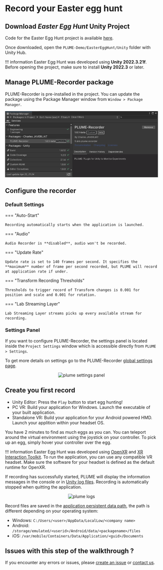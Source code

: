 # Record your Easter egg hunt

## Download *Easter Egg Hunt* Unity Project
Code for the Easter Egg Hunt project is available [here](https://github.com/liris-xr/PLUME-Demo).

Once downloaded, open the `PLUME-Demo/EasterEggHunt/Unity` folder with Unity Hub.

!!! information
    Easter Egg Hunt was developed using **Unity 2022.3.21f**. Before opening the project, make sure to install **Unity 2022.3** or later.

## Manage PLUME-Recorder package
PLUME-Recorder is pre-installed in the project. You can update the package using the Package Manager window from `Window > Package Manager`.

![PLUME-Recorder](./images/package_manager.png)

## Configure the recorder
### Default Settings
=== "Auto-Start"

    Recording automatically starts when the application is launched.

=== "Audio"

    Audio Recorder is **disabled**, audio won't be recorded.

=== "Update Rate"

    Update rate is set to 140 frames per second. It specifies the **maximum** number of frame per second recorded, but PLUME will record at application rate if under.

=== "Transform Recording Thresholds"

    Thresholds to trigger record of Transform changes is 0.001 for position and scale and 0.001 for rotation.

=== "Lab Streaming Layer"

    Lab Streaming Layer streams picks up every available stream for recording.

### Settings Panel
If you want to configure PLUME-Recorder, the settings panel is located inside the `Project Settings` window which is accessible directly from `PLUME > Settings`.

To get more details on settings go to the PLUME-Recorder [global settings page](../recorder/global-settings.md).

<p align="center">
    <img src="../images/settings.png" alt="plume settings panel" width="800"/>
</p>

## Create you first record
* Unity Editor: Press the `Play` button to start egg hunting!
* PC VR: Build your application for Windows. Launch the executable of your built application.
* Standalone VR: Build your application for your Android powered HMD. Launch your applition within your headset OS.

You have 2 minutes to find as much eggs as you can. You can teleport around the virtual environment using the joystick on your controller. To pick up an egg, simply hover your controller over the egg.

!!! information
    Easter Egg Hunt was developed using [OpenXR](https://docs.unity3d.com/Packages/com.unity.xr.openxr@1.11/manual/index.html) and [XR Interaction Toolkit](https://docs.unity3d.com/Packages/com.unity.xr.interaction.toolkit@2.5/manual/index.html). To run the application, you can use any compatible VR headset. Make sure the software for your headset is defined as the default runtime for OpenXR.

If recording has successfully started, PLUME will display the information messages in the console or in [Unity log files](https://docs.unity3d.com/Manual/LogFiles.html). Recording is automatically stopped when quitting the application.

<p align="center">
    <img src="../images/recorder_started.png" alt="plume logs" width="800"/>
</p>

Record files are saved in the <a href="https://docs.unity3d.com/ScriptReference/Application-persistentDataPath.html">application persistent data path</a>, the path is different depending on your operating system:

* Windows: `C:/Users/<user>/AppData/LocalLow/<company name>`
* Android: `/storage/emulated/<userid>/Android/data/<packagename>/files`
* iOS: `/var/mobile/Containers/Data/Application/<guid>/Documents`

## Issues with this step of the walkthrough ?

If you encounter any errors or issues, please <a href="https://github.com/liris-xr/PLUME-Recorder/issues">create an issue</a> or [contact us](../about.md#contact).

